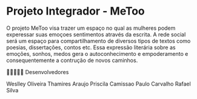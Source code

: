 # Projeto Integrador - MeToo

O projeto MeToo visa trazer um espaço no qual as mulheres podem experessar suas emoçoes sentimentos através da escrita. 
A rede social será um espaço para compartilhamento de diversos tipos de textos como poesias, dissertações, contos etc.
Essa expressão literária sobre as emoções, sonhos, medos gera o autoconhecimento e empoderamento e consequentemente a contrução de novos caminhos. 

🧑🏾‍🤝‍🧑🏿 Desenvolvedores 

Weslley Oliveira 
Thamires Araujo 
Priscila Camissao 
Paulo Carvalho
Rafael Silva
